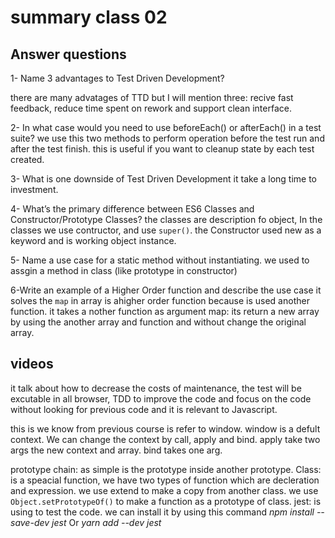 # summary class 02

## Answer questions
1- Name 3 advantages to Test Driven Development?

there are many advatages of TTD but I will mention three: recive fast feedback, reduce time spent on rework and support clean interface.

2- In what case would you need to use beforeEach() or afterEach() in a test suite?
we use this two methods to perform operation before the test run and after the test finish.
this is useful if you want to cleanup state by each test created.

3- What is one downside of Test Driven Development
it take a long time to investment.

4- What’s the primary difference between ES6 Classes and Constructor/Prototype Classes?
the classes are description fo object, In the classes we use contructor, and use `super()`.
the Constructor used new as a keyword and is working object instance.

5- Name a use case for a static method
without instantiating.
we used to assgin a method in class (like prototype in constructor)

6-Write an example of a Higher Order function and describe the use case it solves
the `map` in array is ahigher order function because is used another function.
it takes a nother function as argument 
map: its return a new array by using the another array and function and without change the original array.

## videos 
it talk about how to decrease the costs of maintenance, the test will be excutable in all browser, TDD to improve the code and focus on the code without looking for previous code and it is relevant to Javascript.

this is we know from previous course is refer to window. window is a defult context. We can change the context by call, apply and bind. apply take two args the new context and array. bind takes one arg.

prototype chain: as simple is the prototype inside another prototype.
Class: is a speacial function, we have two types of function which are decleration and expression. we use extend to make a copy from another class. we use `Object.setPrototypeOf()` to make a function as a prototype of class.
jest: is using to test the code. we can install it by using this command *npm install --save-dev jest* Or *yarn add --dev jest*
